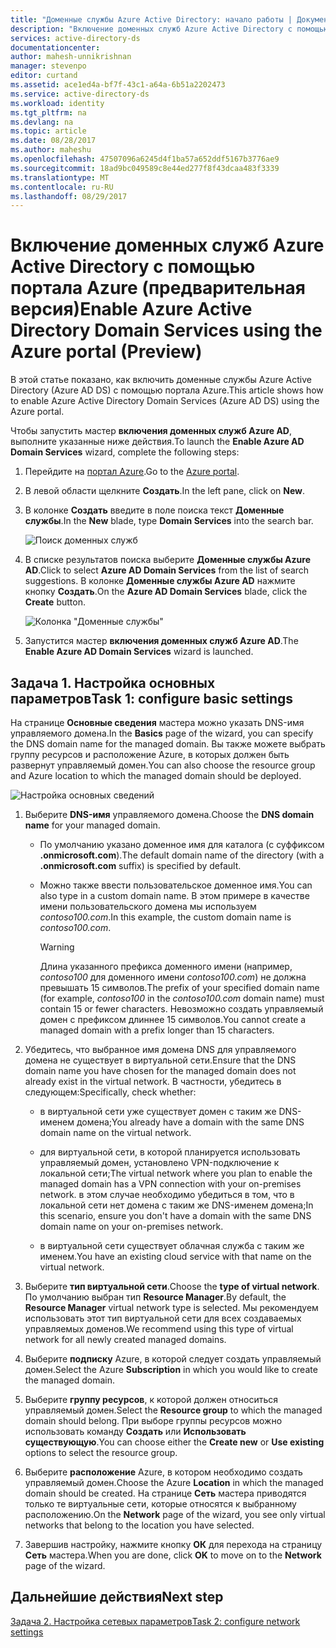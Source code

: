 ```yaml
---
title: "Доменные службы Azure Active Directory: начало работы | Документы Майкрософт"
description: "Включение доменных служб Azure Active Directory с помощью портала Azure (предварительная версия)"
services: active-directory-ds
documentationcenter: 
author: mahesh-unnikrishnan
manager: stevenpo
editor: curtand
ms.assetid: ace1ed4a-bf7f-43c1-a64a-6b51a2202473
ms.service: active-directory-ds
ms.workload: identity
ms.tgt_pltfrm: na
ms.devlang: na
ms.topic: article
ms.date: 08/28/2017
ms.author: maheshu
ms.openlocfilehash: 47507096a6245d4f1ba57a652ddf5167b3776ae9
ms.sourcegitcommit: 18ad9bc049589c8e44ed277f8f43dcaa483f3339
ms.translationtype: MT
ms.contentlocale: ru-RU
ms.lasthandoff: 08/29/2017
---
```

# <a name="enable-azure-active-directory-domain-services-using-the-azure-portal-preview"></a><span data-ttu-id="168a0-103">Включение доменных служб Azure Active Directory с помощью портала Azure (предварительная версия)</span><span class="sxs-lookup"><span data-stu-id="168a0-103">Enable Azure Active Directory Domain Services using the Azure portal (Preview)</span></span>
<span data-ttu-id="168a0-104">В этой статье показано, как включить доменные службы Azure Active Directory (Azure AD DS) с помощью портала Azure.</span><span class="sxs-lookup"><span data-stu-id="168a0-104">This article shows how to enable Azure Active Directory Domain Services (Azure AD DS) using the Azure portal.</span></span>


<span data-ttu-id="168a0-105">Чтобы запустить мастер **включения доменных служб Azure AD**, выполните указанные ниже действия.</span><span class="sxs-lookup"><span data-stu-id="168a0-105">To launch the **Enable Azure AD Domain Services** wizard, complete the following steps:</span></span>

1. <span data-ttu-id="168a0-106">Перейдите на [портал Azure](https://portal.azure.com).</span><span class="sxs-lookup"><span data-stu-id="168a0-106">Go to the [Azure portal](https://portal.azure.com).</span></span>
2. <span data-ttu-id="168a0-107">В левой области щелкните **Создать**.</span><span class="sxs-lookup"><span data-stu-id="168a0-107">In the left pane, click on **New**.</span></span>
3. <span data-ttu-id="168a0-108">В колонке **Создать** введите в поле поиска текст **Доменные службы**.</span><span class="sxs-lookup"><span data-stu-id="168a0-108">In the **New** blade, type **Domain Services** into the search bar.</span></span>

    ![Поиск доменных служб](./media/getting-started/search-domain-services.png)

4. <span data-ttu-id="168a0-110">В списке результатов поиска выберите **Доменные службы Azure AD**.</span><span class="sxs-lookup"><span data-stu-id="168a0-110">Click to select **Azure AD Domain Services** from the list of search suggestions.</span></span> <span data-ttu-id="168a0-111">В колонке **Доменные службы Azure AD** нажмите кнопку **Создать**.</span><span class="sxs-lookup"><span data-stu-id="168a0-111">On the **Azure AD Domain Services** blade, click the **Create** button.</span></span>

    ![Колонка "Доменные службы"](./media/getting-started/domain-services-blade.png)

5. <span data-ttu-id="168a0-113">Запустится мастер **включения доменных служб Azure AD**.</span><span class="sxs-lookup"><span data-stu-id="168a0-113">The **Enable Azure AD Domain Services** wizard is launched.</span></span>


## <a name="task-1-configure-basic-settings"></a><span data-ttu-id="168a0-114">Задача 1. Настройка основных параметров</span><span class="sxs-lookup"><span data-stu-id="168a0-114">Task 1: configure basic settings</span></span>
<span data-ttu-id="168a0-115">На странице **Основные сведения** мастера можно указать DNS-имя управляемого домена.</span><span class="sxs-lookup"><span data-stu-id="168a0-115">In the **Basics** page of the wizard, you can specify the DNS domain name for the managed domain.</span></span> <span data-ttu-id="168a0-116">Вы также можете выбрать группу ресурсов и расположение Azure, в которых должен быть развернут управляемый домен.</span><span class="sxs-lookup"><span data-stu-id="168a0-116">You can also choose the resource group and Azure location to which the managed domain should be deployed.</span></span>

![Настройка основных сведений](./media/getting-started/domain-services-blade-basics.png)

1. <span data-ttu-id="168a0-118">Выберите **DNS-имя** управляемого домена.</span><span class="sxs-lookup"><span data-stu-id="168a0-118">Choose the **DNS domain name** for your managed domain.</span></span>

   * <span data-ttu-id="168a0-119">По умолчанию указано доменное имя для каталога (с суффиксом **.onmicrosoft.com**).</span><span class="sxs-lookup"><span data-stu-id="168a0-119">The default domain name of the directory (with a **.onmicrosoft.com** suffix) is specified by default.</span></span>

   * <span data-ttu-id="168a0-120">Можно также ввести пользовательское доменное имя.</span><span class="sxs-lookup"><span data-stu-id="168a0-120">You can also type in a custom domain name.</span></span> <span data-ttu-id="168a0-121">В этом примере в качестве имени пользовательского домена мы используем *contoso100.com*.</span><span class="sxs-lookup"><span data-stu-id="168a0-121">In this example, the custom domain name is *contoso100.com*.</span></span>

     > [!WARNING]
     > <span data-ttu-id="168a0-122">Длина указанного префикса доменного имени (например, *contoso100* для доменного имени *contoso100.com*) не должна превышать 15 символов.</span><span class="sxs-lookup"><span data-stu-id="168a0-122">The prefix of your specified domain name (for example, *contoso100* in the *contoso100.com* domain name) must contain 15 or fewer characters.</span></span> <span data-ttu-id="168a0-123">Невозможно создать управляемый домен с префиксом длиннее 15 символов.</span><span class="sxs-lookup"><span data-stu-id="168a0-123">You cannot create a managed domain with a prefix longer than 15 characters.</span></span>
     >
     >

2. <span data-ttu-id="168a0-124">Убедитесь, что выбранное имя домена DNS для управляемого домена не существует в виртуальной сети.</span><span class="sxs-lookup"><span data-stu-id="168a0-124">Ensure that the DNS domain name you have chosen for the managed domain does not already exist in the virtual network.</span></span> <span data-ttu-id="168a0-125">В частности, убедитесь в следующем:</span><span class="sxs-lookup"><span data-stu-id="168a0-125">Specifically, check whether:</span></span>

   * <span data-ttu-id="168a0-126">в виртуальной сети уже существует домен с таким же DNS-именем домена;</span><span class="sxs-lookup"><span data-stu-id="168a0-126">You already have a domain with the same DNS domain name on the virtual network.</span></span>

   * <span data-ttu-id="168a0-127">для виртуальной сети, в которой планируется использовать управляемый домен, установлено VPN-подключение к локальной сети;</span><span class="sxs-lookup"><span data-stu-id="168a0-127">The virtual network where you plan to enable the managed domain has a VPN connection with your on-premises network.</span></span> <span data-ttu-id="168a0-128">в этом случае необходимо убедиться в том, что в локальной сети нет домена с таким же DNS-именем домена;</span><span class="sxs-lookup"><span data-stu-id="168a0-128">In this scenario, ensure you don't have a domain with the same DNS domain name on your on-premises network.</span></span>

   * <span data-ttu-id="168a0-129">в виртуальной сети существует облачная служба с таким же именем.</span><span class="sxs-lookup"><span data-stu-id="168a0-129">You have an existing cloud service with that name on the virtual network.</span></span>

3. <span data-ttu-id="168a0-130">Выберите **тип виртуальной сети**.</span><span class="sxs-lookup"><span data-stu-id="168a0-130">Choose the **type of virtual network**.</span></span> <span data-ttu-id="168a0-131">По умолчанию выбран тип **Resource Manager**.</span><span class="sxs-lookup"><span data-stu-id="168a0-131">By default, the **Resource Manager** virtual network type is selected.</span></span> <span data-ttu-id="168a0-132">Мы рекомендуем использовать этот тип виртуальной сети для всех создаваемых управляемых доменов.</span><span class="sxs-lookup"><span data-stu-id="168a0-132">We recommend using this type of virtual network for all newly created managed domains.</span></span>

4. <span data-ttu-id="168a0-133">Выберите **подписку** Azure, в которой следует создать управляемый домен.</span><span class="sxs-lookup"><span data-stu-id="168a0-133">Select the Azure **Subscription** in which you would like to create the managed domain.</span></span>

5. <span data-ttu-id="168a0-134">Выберите **группу ресурсов**, к которой должен относиться управляемый домен.</span><span class="sxs-lookup"><span data-stu-id="168a0-134">Select the **Resource group** to which the managed domain should belong.</span></span> <span data-ttu-id="168a0-135">При выборе группы ресурсов можно использовать команду **Создать** или **Использовать существующую**.</span><span class="sxs-lookup"><span data-stu-id="168a0-135">You can choose either the **Create new** or **Use existing** options to select the resource group.</span></span>

6. <span data-ttu-id="168a0-136">Выберите **расположение** Azure, в котором необходимо создать управляемый домен.</span><span class="sxs-lookup"><span data-stu-id="168a0-136">Choose the Azure **Location** in which the managed domain should be created.</span></span> <span data-ttu-id="168a0-137">На странице **Сеть** мастера приводятся только те виртуальные сети, которые относятся к выбранному расположению.</span><span class="sxs-lookup"><span data-stu-id="168a0-137">On the **Network** page of the wizard, you see only virtual networks that belong to the location you have selected.</span></span>

7. <span data-ttu-id="168a0-138">Завершив настройку, нажмите кнопку **ОК** для перехода на страницу **Сеть** мастера.</span><span class="sxs-lookup"><span data-stu-id="168a0-138">When you are done, click **OK** to move on to the **Network** page of the wizard.</span></span>


## <a name="next-step"></a><span data-ttu-id="168a0-139">Дальнейшие действия</span><span class="sxs-lookup"><span data-stu-id="168a0-139">Next step</span></span>
[<span data-ttu-id="168a0-140">Задача 2. Настройка сетевых параметров</span><span class="sxs-lookup"><span data-stu-id="168a0-140">Task 2: configure network settings</span></span>](active-directory-ds-getting-started-network.md)

